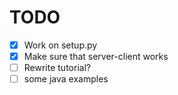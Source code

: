 # TODO

- [x] Work on setup.py
- [x] Make sure that server-client works
- [ ] Rewrite tutorial?
- [ ] some java examples
